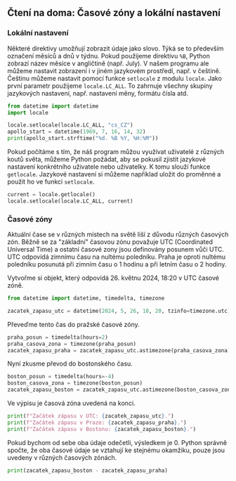 ## Čtení na doma: Časové zóny a lokální nastavení

### Lokální nastavení

Některé direktivy umožňují zobrazit údaje jako slovo. Týká se to především označení měsíců a dnů v týdnu. Pokud použijeme direktivu `%B`, Python zobrazí název měsíce v angličtině (např. July). V našem programu ale můžeme nastavit zobrazení i v jiném jazykovém prostředí, např. v češtině. Češtinu můžeme nastavit pomocí funkce `setlocale` z modulu `locale`. Jako první parametr použijeme `locale.LC_ALL`. To zahrnuje všechny skupiny jazykových nastavení, např. nastavení měny, formátu čísla atd.

```py
from datetime import datetime
import locale

locale.setlocale(locale.LC_ALL, "cs_CZ")
apollo_start = datetime(1969, 7, 16, 14, 32)
print(apollo_start.strftime("%d. %B %Y, %H:%M"))
```

Pokud počítáme s tím, že náš program můžou využívat uživatelé z různých koutů světa, můžeme Python požádat, aby se pokusil zjistit jazykové nastavení konkrétního uživatele nebo uživatelky. K tomu slouží funkce `getlocale`. Jazykové nastavení si můžeme například uložit do proměnné a použít ho ve funkci `setlocale`.

```py
current = locale.getlocale()
locale.setlocale(locale.LC_ALL, current)
```

### Časové zóny

Aktuální čase se v různých místech na světě liší z důvodu různých časových zón. Běžně se za "základní" časovou zónu považuje UTC (Coordinated Universal Time) a ostatní časové zony jsou definovány posunem vůči UTC. UTC odpovídá zimnímu času na nultému poledníku. Praha je oproti nultému poledníku posunutá při zimním času o 1 hodinu a při letním času o 2 hodiny.

Vytvořme si objekt, který odpovídá 26. květnu 2024, 18:20 v UTC časové zóně.

```py
from datetime import datetime, timedelta, timezone

zacatek_zapasu_utc = datetime(2024, 5, 26, 18, 20, tzinfo=timezone.utc)
```

Převeďme tento čas do pražské časové zóny.

```py
praha_posun = timedelta(hours=2)
praha_casova_zona = timezone(praha_posun)
zacatek_zapasu_praha = zacatek_zapasu_utc.astimezone(praha_casova_zona)
```

Nyní zkusme převod do bostonského času.

```py
boston_posun = timedelta(hours=-4)
boston_casova_zona = timezone(boston_posun)
zacatek_zapasu_boston = zacatek_zapasu_utc.astimezone(boston_casova_zona)
```

Ve výpisu je časová zóna uvedená na konci.

```py
print(f"Začátek zápasu v UTC: {zacatek_zapasu_utc}.")
print(f"Začátek zápasu v Praze: {zacatek_zapasu_praha}.")
print(f"Začátek zápasu v Bostonu: {zacatek_zapasu_boston}.")
```

Pokud bychom od sebe oba údaje odečetli, výsledkem je 0. Python správně spočte, že oba časové údaje se vztahují ke stejnému okamžiku, pouze jsou uvedeny v různých časových zónách.

```py
print(zacatek_zapasu_boston - zacatek_zapasu_praha)
```
